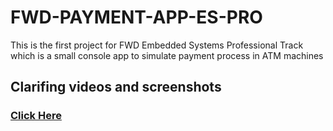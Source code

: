 # FWD-PAYMENT-APP-ES-PRO
This is the first project for FWD Embedded Systems Professional Track which is a small console app to simulate payment process in ATM machines
## Clarifing videos and screenshots
### [Click Here](https://drive.google.com/drive/folders/1iYn3GP6Vv2NzmB0w-G1LknD8E6qXUPd_?usp=sharing)

